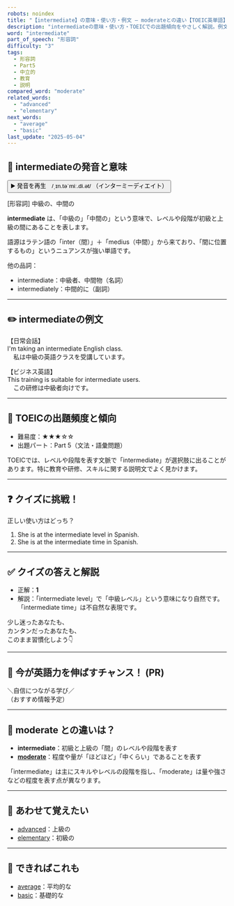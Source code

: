 ```yaml
---
robots: noindex
title: "【intermediate】の意味・使い方・例文 ― moderateとの違い【TOEIC英単語】"
description: "intermediateの意味・使い方・TOEICでの出題傾向をやさしく解説。例文・クイズ付きでmoderateとの違いもわかりやすく学べます。"
word: "intermediate"
part_of_speech: "形容詞"
difficulty: "3"
tags:
  - 形容詞
  - Part5
  - 中立的
  - 教育
  - 説明
compared_word: "moderate"
related_words:
  - "advanced"
  - "elementary"
next_words:
  - "average"
  - "basic"
last_update: "2025-05-04"
---
```


## 🔰 intermediateの発音と意味

<button class="play-audio" onclick="playTTS('intermediate')">
  <span class="play-audio-main">
    ▶️ 発音を再生　/ˌɪn.təˈmiː.di.ət/
  </span>
  <span class="play-audio-sub">
    （インターミーディエイト）
  </span>
</button>

[形容詞] 中級の、中間の

**intermediate** は、「中級の」「中間の」という意味で、レベルや段階が初級と上級の間にあることを表します。

語源はラテン語の「inter（間）」＋「medius（中間）」から来ており、「間に位置するもの」というニュアンスが強い単語です。

他の品詞：  
- intermediate：中級者、中間物（名詞）
- intermediately：中間的に（副詞）

---

## ✏️ intermediateの例文

【日常会話】  
I'm taking an intermediate English class.  
　私は中級の英語クラスを受講しています。

【ビジネス英語】  
This training is suitable for intermediate users.  
　この研修は中級者向けです。

---

## 🎯 TOEICの出題頻度と傾向

- 難易度：★★★☆☆
- 出題パート：Part 5（文法・語彙問題）

TOEICでは、レベルや段階を表す文脈で「intermediate」が選択肢に出ることがあります。特に教育や研修、スキルに関する説明文でよく見かけます。

---

## ❓ クイズに挑戦！

正しい使い方はどっち？

1. She is at the intermediate level in Spanish.  
2. She is at the intermediate time in Spanish.

---

## ✅ クイズの答えと解説

- 正解：**1**
- 解説：「intermediate level」で「中級レベル」という意味になり自然です。「intermediate time」は不自然な表現です。

少し迷ったあなたも、  
カンタンだったあなたも、  
このまま習慣化しよう👇️

---

## 🚀 今が英語力を伸ばすチャンス！ (PR)

<div class="info-center">
＼自信につながる学び／<br>  
（おすすめ情報予定）
</div>

---

## 🤔  moderate との違いは？

- **intermediate**：初級と上級の「間」のレベルや段階を表す
- **[moderate](/moderate)**：程度や量が「ほどほど」「中くらい」であることを表す

「intermediate」は主にスキルやレベルの段階を指し、「moderate」は量や強さなどの程度を表す点が異なります。

---

## 🧩 あわせて覚えたい

- [advanced](/advanced)：上級の
- [elementary](/elementary)：初級の

---

## 📖 できればこれも

- [average](/average)：平均的な
- [basic](/basic)：基礎的な

<!-- cvid: aid29_bid18 -->
